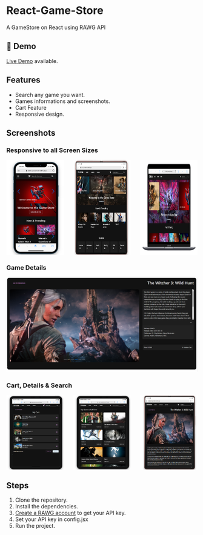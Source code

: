 # React-Game-Store
A GameStore on React using RAWG API
## 🔴 Demo
[Live Demo](https://react-gamestore.netlify.app/) available.

## Features

- Search any game you want.
- Games informations and screenshots.
- Cart Feature
- Responsive design.

## Screenshots

### Responsive to all Screen Sizes
<div style="display: flex; justify-content: space-between;">
    <img src="/src/resources/111.PNG" width="30%" />
    <img src="/src/resources/222.PNG" width="30%" />
    <img src="/src/resources/3333.PNG" width="30%" />
</div>

### Game Details 
![](/src/resources/555.PNG)

### Cart, Details & Search
<div style="display: flex; justify-content: space-between;">
    <img src="/src/resources/777.PNG" width="30%" />
    <img src="/src/resources/888.PNG" width="30%" />
    <img src="/src/resources/999.PNG" width="30%" />
</div>

## Steps

1. Clone the repository.
2. Install the dependencies.
3. [Create a RAWG account](https://rawg.io/apidocs) to get your API key.
4. Set your API key in config.jsx
5. Run the project.
